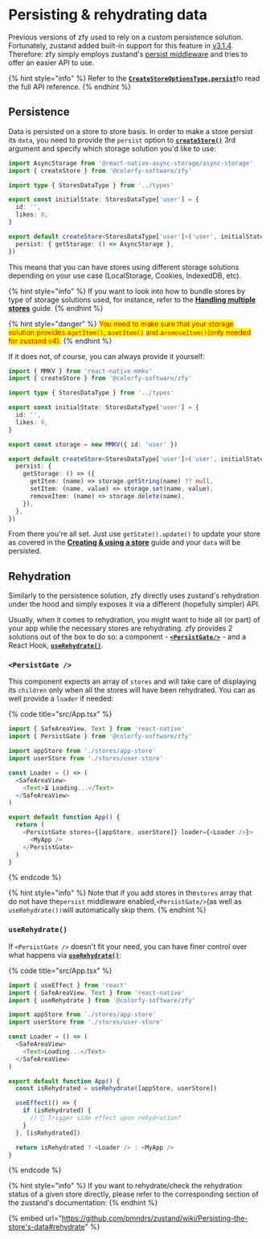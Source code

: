 # Persisting & rehydrating data

Previous versions of zfy used to rely on a custom persistence solution. Fortunately, zustand added built-in support for this feature in [v3.1.4](https://github.com/pmndrs/zustand/releases/tag/v3.1.4). Therefore: zfy simply employs zustand's [persist middleware](https://github.com/pmndrs/zustand/wiki/Persisting-the-store's-data) and tries to offer an easier API to use.

{% hint style="info" %}
Refer to the [**`CreateStoreOptionsType.persist`**](../api/types/createstoreoptionstype.md#persist)to read the full API reference.
{% endhint %}

## Persistence

Data is persisted on a store to store basis. In order to make a store persist its `data`, you need to provide the `persist` option to [**`createStore()`**](../api/createstore.md) 3rd argument and specify which storage solution you'd like to use:

```typescript
import AsyncStorage from '@react-native-async-storage/async-storage'
import { createStore } from '@colorfy-software/zfy'

import type { StoresDataType } from '../types'

export const initialState: StoresDataType['user'] = {
  id: '',
  likes: 0,
}

export default createStore<StoresDataType['user']>('user', initialState, {
  persist: { getStorage: () => AsyncStorage },
})
```

This means that you can have stores using different storage solutions depending on your use case (LocalStorage, Cookies, IndexedDB, etc).

{% hint style="info" %}
If you want to look into how to bundle stores by type of storage solutions used, for instance, refer to the [**Handling multiple stores**](handling-multiple-stores.md) guide.
{% endhint %}

{% hint style="danger" %}
<mark style="color:red;">You need to make sure that your storage solution provides a</mark><mark style="color:red;">`getItem()`</mark><mark style="color:red;">, a</mark><mark style="color:red;">`setItem()`</mark> <mark style="color:red;"></mark><mark style="color:red;">and a</mark><mark style="color:red;">`removeItem()`</mark><mark style="color:red;">(only needed for zustand v4).</mark>
{% endhint %}

If it does not, of course, you can always provide it yourself:

```typescript
import { MMKV } from 'react-native-mmkv'
import { createStore } from '@colorfy-software/zfy'

import type { StoresDataType } from '../types'

export const initialState: StoresDataType['user'] = {
  id: '',
  likes: 0,
}

export const storage = new MMKV({ id: 'user' })

export default createStore<StoresDataType['user']>('user', initialState, {
  persist: {
    getStorage: () => ({
      getItem: (name) => storage.getString(name) ?? null,
      setItem: (name, value) => storage.set(name, value),
      removeItem: (name) => storage.delete(name),
    }),
  },
})
```

From there you're all set. Just use `getState().update()` to update your store as covered in the [**Creating & using a store**](creating-and-using-a-store.md#update) guide and your `data` will be persisted.

## Rehydration

Similarly to the persistence solution, zfy directly uses zustand's rehydration under the hood and simply exposes it via a different (hopefully simpler) API.

Usually, when it comes to rehydration, you might want to hide all (or part) of your app while the necessary stores are rehydrating. zfy provides 2 solutions out of the box to do so: a component - [**`<PersistGate/>`**](../api/persistgate.md)  - and a React Hook, [**`useRehydrate()`**](../api/userehydrate.md).

### `<PersistGate />`

This component expects an array of `stores` and will take care of displaying its `children` only when all the stores will have been rehydrated. You can as well provide a `loader` if needed:

{% code title="src/App.tsx" %}
```typescript
import { SafeAreaView, Text } from 'react-native'
import { PersistGate } from '@colorfy-software/zfy'

import appStore from './stores/app-store'
import userStore from './stores/user-store'

const Loader = () => (
  <SafeAreaView>
    <Text>⏳ Loading...</Text>
  </SafeAreaView>
)

export default function App() {
  return (
    <PersistGate stores={[appStore, userStore]} loader={<Loader />}>
      <MyApp />
    </PersistGate>
  )
}
```
{% endcode %}

{% hint style="info" %}
Note that if you add stores in the`stores` array that do not have the`persist` middleware enabled,`<PersistGate/>`(as well as `useRehydrate())`will automatically skip them.
{% endhint %}

### `useRehydrate()`

If `<PersistGate />` doesn't fit your need, you can have finer control over what happens via [**`useRehydrate()`**](../api/userehydrate.md):

{% code title="src/App.tsx" %}
```typescript
import { useEffect } from 'react'
import { SafeAreaView, Text } from 'react-native'
import { useRehydrate } from '@colorfy-software/zfy'

import appStore from './stores/app-store'
import userStore from './stores/user-store'

const Loader = () => (
  <SafeAreaView>
    <Text>Loading...</Text>
  </SafeAreaView>
)

export default function App() {
  const isRehydrated = useRehydrate([appStore, userStore])

  useEffect(() => {
    if (isRehydrated) {
      // 📍 Trigger side effect upon rehydration?
    }
  }, [isRehydrated])

  return isRehydrated ? <Loader /> : <MyApp />
}
```
{% endcode %}

{% hint style="info" %}
If you want to rehydrate/check the rehydration status of a given store directly, please refer to the corresponding section of the zustand's documentation:
{% endhint %}

{% embed url="https://github.com/pmndrs/zustand/wiki/Persisting-the-store's-data#rehydrate" %}

